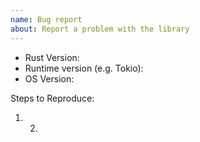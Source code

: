 ```yaml
---
name: Bug report
about: Report a problem with the library
---
```


<!-- Please search existing issues and link prior issues if they're closed. -->

-   Rust Version:
-   Runtime version (e.g. Tokio):
-   OS Version:

Steps to Reproduce:

1. 2.
